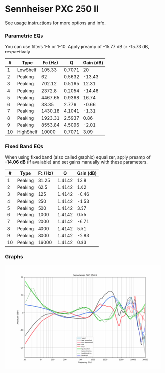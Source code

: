 # Sennheiser PXC 250 II
See [usage instructions](https://github.com/jaakkopasanen/AutoEq#usage) for more options and info.

### Parametric EQs
You can use filters 1-5 or 1-10. Apply preamp of -15.77 dB or -15.73 dB, respectively.

|   # | Type      |   Fc (Hz) |      Q |   Gain (dB) |
|-----|-----------|-----------|--------|-------------|
|   1 | LowShelf  |    105.33 | 0.7071 |       20    |
|   2 | Peaking   |     62    | 0.5632 |      -13.43 |
|   3 | Peaking   |    702.12 | 0.5165 |       12.31 |
|   4 | Peaking   |   2372.8  | 0.2054 |      -14.46 |
|   5 | Peaking   |   4467.65 | 0.9368 |       16.74 |
|   6 | Peaking   |     38.35 | 2.776  |       -0.66 |
|   7 | Peaking   |   1430.18 | 4.1041 |       -1.31 |
|   8 | Peaking   |   1923.31 | 2.5937 |        0.86 |
|   9 | Peaking   |   8553.84 | 4.5096 |       -2.01 |
|  10 | HighShelf |  10000    | 0.7071 |        3.09 |

### Fixed Band EQs
When using fixed band (also called graphic) equalizer, apply preamp of **-14.06 dB** (if available) and set gains manually with these parameters.

|   # | Type    |   Fc (Hz) |      Q |   Gain (dB) |
|-----|---------|-----------|--------|-------------|
|   1 | Peaking |     31.25 | 1.4142 |       13.8  |
|   2 | Peaking |     62.5  | 1.4142 |        1.02 |
|   3 | Peaking |    125    | 1.4142 |       -0.46 |
|   4 | Peaking |    250    | 1.4142 |       -1.53 |
|   5 | Peaking |    500    | 1.4142 |        3.57 |
|   6 | Peaking |   1000    | 1.4142 |        0.55 |
|   7 | Peaking |   2000    | 1.4142 |       -6.71 |
|   8 | Peaking |   4000    | 1.4142 |        5.51 |
|   9 | Peaking |   8000    | 1.4142 |       -2.83 |
|  10 | Peaking |  16000    | 1.4142 |        0.83 |

### Graphs
![](./Sennheiser%20PXC%20250%20II.png)
